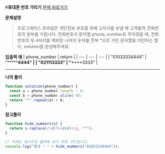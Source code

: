 #**휴대폰 번호 가리기**
[문제 바로가기](https://school.programmers.co.kr/learn/courses/30/lessons/12948)

**문제설명**

> 프로그래머스 모바일은 개인정보 보호를 위해 고지서를 보낼 때 고객들의 전화번호의 일부를 가립니다.
> 전화번호가 문자열 phone_number로 주어졌을 때, 전화번호의 뒷 4자리를 제외한 나머지 숫자를 전부 \*으로 가린 문자열을 리턴하는 함수, solution을 완성해주세요.

**입출력 예**
| phone_number | return |
| --- | --- | --- |
| "01033334444" | "**\*\*\***4444" |
| "021113333" | "**\*\***3333" |

---

**나의 풀이**

```javascript
function solution(phone_number) {
  const a = phone_number.length - 4;
  const b = phone_number.slice(-4);
  return "*".repeat(a) + b;
}
```

**참고풀이**

```javascript
function hide_numbers(s) {
  return s.replace(/\d(?=\d{4})/g, "*");
}

// 아래는 테스트로 출력해 보기 위한 코드입니다.
console.log("결과 : " + hide_numbers("01033334444"));
```
